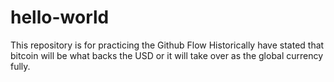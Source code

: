 # hello-world
This repository is for practicing the Github Flow
Historically have stated that bitcoin will be what backs the USD or it will take over as the global currency fully. 
